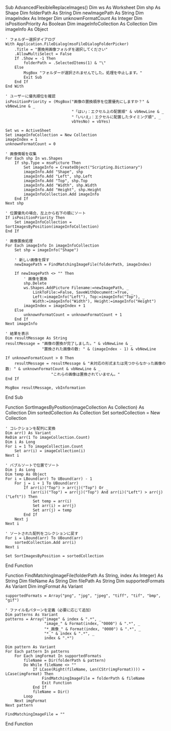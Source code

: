 Sub AdvancedFlexibleReplaceImages()
    Dim ws As Worksheet
    Dim shp As Shape
    Dim folderPath As String
    Dim newImagePath As String
    Dim imageIndex As Integer
    Dim unknownFormatCount As Integer
    Dim isPositionPriority As Boolean
    Dim imageInfoCollection As Collection
    Dim imageInfo As Object
    
    ' フォルダー選択ダイアログ
    With Application.FileDialog(msoFileDialogFolderPicker)
        .Title = "置換用画像フォルダを選択してください"
        .AllowMultiSelect = False
        If .Show = -1 Then
            folderPath = .SelectedItems(1) & "\"
        Else
            MsgBox "フォルダーが選択されませんでした。処理を中止します。"
            Exit Sub
        End If
    End With
    
    ' ユーザーに優先順位を確認
    isPositionPriority = (MsgBox("画像の置換順序を位置優先にしますか？" & vbNewLine & _
                                 "「はい」：エクセル上の配置順" & vbNewLine & _
                                 "「いいえ」：エクセルに配置したタイミング順", _
                                 vbYesNo) = vbYes)
    
    Set ws = ActiveSheet
    Set imageInfoCollection = New Collection
    imageIndex = 1
    unknownFormatCount = 0
    
    ' 画像情報を収集
    For Each shp In ws.Shapes
        If shp.Type = msoPicture Then
            Set imageInfo = CreateObject("Scripting.Dictionary")
            imageInfo.Add "Shape", shp
            imageInfo.Add "Left", shp.Left
            imageInfo.Add "Top", shp.Top
            imageInfo.Add "Width", shp.Width
            imageInfo.Add "Height", shp.Height
            imageInfoCollection.Add imageInfo
        End If
    Next shp
    
    ' 位置優先の場合、左上から右下の順にソート
    If isPositionPriority Then
        Set imageInfoCollection = SortImagesByPosition(imageInfoCollection)
    End If
    
    ' 画像置換処理
    For Each imageInfo In imageInfoCollection
        Set shp = imageInfo("Shape")
        
        ' 新しい画像を探す
        newImagePath = FindMatchingImageFile(folderPath, imageIndex)
        
        If newImagePath <> "" Then
            ' 画像を置換
            shp.Delete
            ws.Shapes.AddPicture Filename:=newImagePath, _
                LinkToFile:=False, SaveWithDocument:=True, _
                Left:=imageInfo("Left"), Top:=imageInfo("Top"), _
                Width:=imageInfo("Width"), Height:=imageInfo("Height")
            imageIndex = imageIndex + 1
        Else
            unknownFormatCount = unknownFormatCount + 1
        End If
    Next imageInfo
    
    ' 結果を表示
    Dim resultMessage As String
    resultMessage = "画像の置換が完了しました。" & vbNewLine & _
                    "置換された画像の数: " & (imageIndex - 1) & vbNewLine
    
    If unknownFormatCount > 0 Then
        resultMessage = resultMessage & "未対応の形式または見つからなかった画像の数: " & unknownFormatCount & vbNewLine & _
                        "これらの画像は置換されていません。"
    End If
    
    MsgBox resultMessage, vbInformation
End Sub

Function SortImagesByPosition(imageCollection As Collection) As Collection
    Dim sortedCollection As Collection
    Set sortedCollection = New Collection
    
    ' コレクションを配列に変換
    Dim arr() As Variant
    ReDim arr(1 To imageCollection.Count)
    Dim i As Long
    For i = 1 To imageCollection.Count
        Set arr(i) = imageCollection(i)
    Next i
    
    ' バブルソートで位置でソート
    Dim j As Long
    Dim temp As Object
    For i = LBound(arr) To UBound(arr) - 1
        For j = i + 1 To UBound(arr)
            If arr(i)("Top") > arr(j)("Top") Or _
               (arr(i)("Top") = arr(j)("Top") And arr(i)("Left") > arr(j)("Left")) Then
                Set temp = arr(i)
                Set arr(i) = arr(j)
                Set arr(j) = temp
            End If
        Next j
    Next i
    
    ' ソートされた配列をコレクションに戻す
    For i = LBound(arr) To UBound(arr)
        sortedCollection.Add arr(i)
    Next i
    
    Set SortImagesByPosition = sortedCollection
End Function

Function FindMatchingImageFile(folderPath As String, index As Integer) As String
    Dim fileName As String
    Dim filePath As String
    Dim supportedFormats As Variant
    Dim imgFormat As Variant
    
    supportedFormats = Array("png", "jpg", "jpeg", "tiff", "tif", "bmp", "gif")
    
    ' ファイル名パターンを定義（必要に応じて追加）
    Dim patterns As Variant
    patterns = Array("image" & index & ".*", _
                     "image_" & Format(index, "0000") & ".*", _
                     "*_画像_" & Format(index, "0000") & ".*", _
                     "*_" & index & ".*", _
                     index & ".*")
    
    Dim pattern As Variant
    For Each pattern In patterns
        For Each imgFormat In supportedFormats
            fileName = Dir(folderPath & pattern)
            Do While fileName <> ""
                If LCase(Right(fileName, Len(CStr(imgFormat)))) = LCase(imgFormat) Then
                    FindMatchingImageFile = folderPath & fileName
                    Exit Function
                End If
                fileName = Dir()
            Loop
        Next imgFormat
    Next pattern
    
    FindMatchingImageFile = ""
End Function